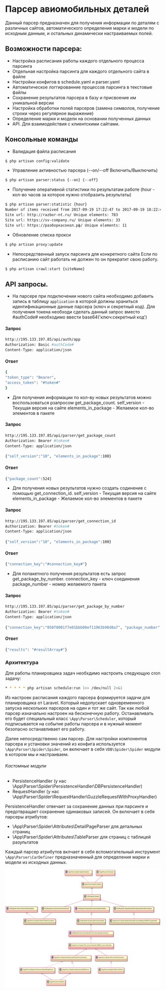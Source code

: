 # Парсер авиомобильных деталей

Данный парсер предназначен для получения информации по деталям с различных сайтов, автоматического определения марки и модели по исходным данным, и остальных динамически настраиваемых полей.

## Возможности парсера:

  - Настройка расписания работы каждого отдельного процесса парсинга
  - Отдельная настройка парсинга для каждого отдельного сайта в файле
  - Настройки конфигов в schedule.yaml и parser.yaml
  - Автоматическое логгированние процессов парсинга в текстовые файлы
  - Сохранение результатов парсера в базу и присвоение им уникальной версии
  - Настройка обработки полей парсеров (замена символов, получение строки через регулярное выражение)
  - Определение марки и модели на основании полученных данных
  - API. Для взаимодействия с клиентскими сайтами.

## Консольные команды

  - Валидация файла расписания
```sh
$ php artisan config:validate
```
  - Управление активностью парсера (--on/--off Включить/Выключить)
```sh
$ php artisan parser:status {--on} {--off}
```
  - Получение оперативной статистики по результатам работе (hour - кол-во часов за которое нужно отобразить результаты)
```sh
$ php artisan parser:statistic {hour}
Number of items received from 2017-09-19 17:22:47 to 2017-09-19 18:22:47:
Site url: http://razbor-nt.ru/ Unique elements: 783
Site url: https://sv-company.ru/ Unique elements: 33
Site url: https://разборкасокол.рф/ Unique elements: 11
```
  - Обновление списка прокси
```sh
$ php artisan proxy:update
```
  - Непосредственный запуск парсинга для конкретного сайта
Если по расписанию сайт работать не должен то он прекратит свою работу.
```sh
$ php artisan crawl:start {siteName}
```

## API запросы.

  - На парсере при подключении нового сайта необходимо добавить запись в таблицу ```application``` в которой должны храниться идентификационные данные парсера (ключ и секретный код). Для получения токена необходи сделать данный запрос вместо #authCode# необходимо ввести base64('ключ:секретный код')
#### Запрос
```sh
http://195.133.197.85/api/auth/app
Authorization: Basic #authCode#
Content-Type: application/json
```
#### Ответ
```sh
{
"token_type": "Bearer",
"access_token": "#token#"
}
```

  - Для получения информации по кол-ву новых результатов можно воспользоваться pзапросом get_package_count.
self_version - Текущая версия на сайте
elements_in_package - Желаемое кол-во элементов в пакете
#### Запрос
```sh
http://195.133.197.85/api/parser/get_package_count
Authorization: Bearer #token#
Content-Type: application/json

{"self_version":"10", "elements_in_package":100}
```
#### Ответ
```sh
{"package_count":524}
```

  - Для получения новых результатов нужно создать содинение с помощью get_connection_id.
self_version - Текущая версия на сайте
elements_in_package - Желаемое кол-во элементов в пакете
#### Запрос
```sh
http://195.133.197.85/api/parser/get_connection_id
Authorization: Bearer #token#
Content-Type: application/json

{"self_version":"10", "elements_in_package":100}
```
#### Ответ
```sh
{"connection_key":"#connection_key#"}
```

  - Для попакетного получения результатов есть запрос get_package_by_number.
connection_key - ключ соединения
package_number - номер желаемого пакета
#### Запрос
```sh
http://195.133.197.85/api/parser/get_package_by_number
Authorization: Bearer #token#
Content-Type: application/json

{"connection_key":"050f8001f7e01bbb08ef11963b98d8a7", "package_number":1}
```
#### Ответ
```sh
{"results": "#resultArray#"}
```

### Архитектура

Для работы планировцика задач необхдимо настроить следующую cron задачу:
```sh
* * * * * php artisan schedule:run 1>> /dev/null 2>&1
```
Из настроек расписания каждого парсера формируется задачи для планировщика от Laravel. Который недопускает одновременного запуска нескольких парсеров на один и тот же сайт.
Так как любой парсер изначально настроен на бесконечную работу. Останавливать его будет специальный класс ```\App\Parser\Scheduler```, который подписывается на событие работы парсера и в нужный момент безопасно останавливает его работу.

Далее непосредственно сам парсер. 
Для настройки компонентов парсера и установки значений из конфига используется ```\App\Parser\Spider\Spider```, он включает в себя ```VDB\Spider\Spider``` модули в котором мы и настраиваем.

###### Кастомные модули
 - PersistenceHandler (у нас \App\Parser\Spider\PersistenceHandler\DBPersistenceHandler)
 - RequestHandler (у нас \App\Parser\Spider\RequestHandler\GuzzleRequestWIthProxyHandler)

PersistenceHandler отвечает за сохранение данных при парсинге и предотвращает сохранение одинаковых записей. Он включает в себя парсеры атрибутов:
- \App\Parser\Spider\Attributes\DetailPageParser для детальных страниц
- \App\Parser\Spider\Attributes\TableParser для страниц с таблицей разультатов

Каждый парсер атрибутов вклчает в себя вспомогательный инструмент ```\App\Parser\CarDefiner``` предназначенный для определения марки и модели из исходных данных.

![Диаграмма классов](storage/infoMd/umlSvg.svg)